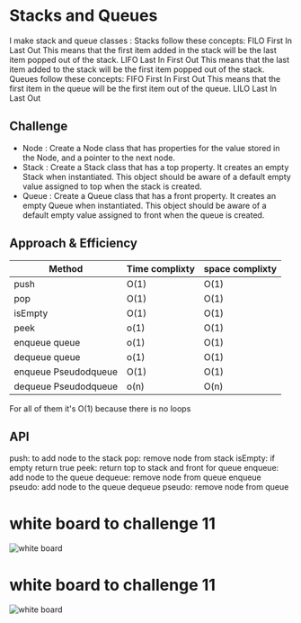 # Stacks and Queues
<!-- Short summary or background information -->
I make stack and queue classes :
Stacks follow these concepts:
FILO
First In Last Out
This means that the first item added in the stack will be the last item popped out of the stack.
LIFO
Last In First Out
This means that the last item added to the stack will be the first item popped out of the stack.
Queues follow these concepts:
FIFO
First In First Out
This means that the first item in the queue will be the first item out of the queue.
LILO
Last In Last Out

## Challenge
<!-- Description of the challenge -->

* Node : Create a Node class that has properties for the value stored in the Node, and a pointer to the next node.
* Stack : Create a Stack class that has a top property. It creates an empty Stack when instantiated.
  This object should be aware of a default empty value assigned to top when the stack is created.
* Queue : Create a Queue class that has a front property. It creates an empty Queue when instantiated.
  This object should be aware of a default empty value assigned to front when the queue is created.

## Approach & Efficiency
<!-- What approach did you take? Why? What is the Big O space/time for this approach? -->

| **Method**| **Time complixty** | **space complixty** |
| ----------------- | ------------- | ------------- |
| push|O(1)|O(1)|
| pop| O(1)|O(1)|
| isEmpty |O(1) |O(1)|
| peek | o(1) | O(1)
| enqueue queue | o(1) | O(1)
| dequeue queue | o(1) | O(1)
| enqueue Pseudodqueue | O(1) | O(1)
| dequeue Pseudodqueue | o(n) | O(n)


For all of them it's O(1) because there is no loops

## API
<!-- Description of each method publicly available to your Stack and Queue-->
push:
to add node to the stack
pop:
remove node from stack
isEmpty:
if empty return true
peek:
return top to stack and front for queue
enqueue:
add node to the queue
dequeue:
remove node from queue
enqueue pseudo:
add node to the queue
dequeue pseudo:
remove node from queue

# white board to challenge 11
![white board](https://ahmadalasaad.github.io/data-structures-and-algorithms-java/stack-queue/pseudo.png?raw=true)
# white board to challenge 11
![white board](https://ahmadalasaad.github.io/data-structures-and-algorithms-java/stack-queue/animal.png?raw=true)


